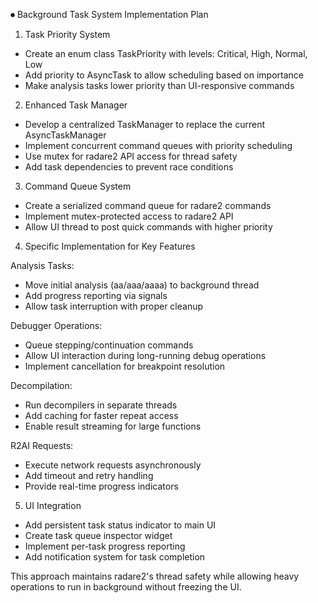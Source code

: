 ⏺ Background Task System Implementation Plan

  1. Task Priority System

  - Create an enum class TaskPriority with levels: Critical, High, Normal, Low
  - Add priority to AsyncTask to allow scheduling based on importance
  - Make analysis tasks lower priority than UI-responsive commands

  2. Enhanced Task Manager

  - Develop a centralized TaskManager to replace the current AsyncTaskManager
  - Implement concurrent command queues with priority scheduling
  - Use mutex for radare2 API access for thread safety
  - Add task dependencies to prevent race conditions

  3. Command Queue System

  - Create a serialized command queue for radare2 commands
  - Implement mutex-protected access to radare2 API
  - Allow UI thread to post quick commands with higher priority

  4. Specific Implementation for Key Features

  Analysis Tasks:
  - Move initial analysis (aa/aaa/aaaa) to background thread
  - Add progress reporting via signals
  - Allow task interruption with proper cleanup

  Debugger Operations:
  - Queue stepping/continuation commands
  - Allow UI interaction during long-running debug operations
  - Implement cancellation for breakpoint resolution

  Decompilation:
  - Run decompilers in separate threads
  - Add caching for faster repeat access
  - Enable result streaming for large functions

  R2AI Requests:
  - Execute network requests asynchronously
  - Add timeout and retry handling
  - Provide real-time progress indicators

  5. UI Integration

  - Add persistent task status indicator to main UI
  - Create task queue inspector widget
  - Implement per-task progress reporting
  - Add notification system for task completion

  This approach maintains radare2's thread safety while allowing heavy operations to run in background without freezing
  the UI.

